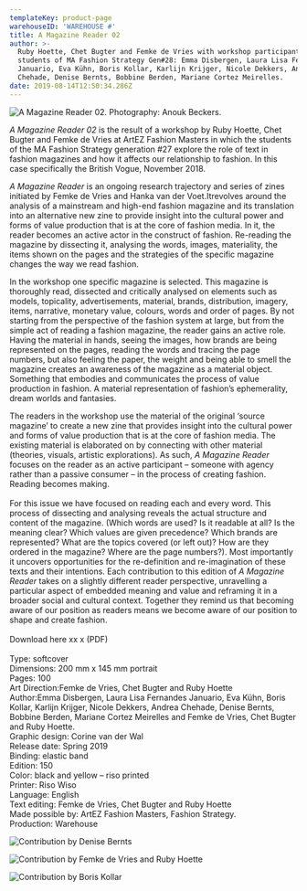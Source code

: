```yaml
---
templateKey: product-page
warehouseID: 'WAREHOUSE #'
title: A Magazine Reader 02
author: >-
  Ruby Hoette, Chet Bugter and Femke de Vries with workshop participants -
  students of MA Fashion Strategy Gen#28: Emma Disbergen, Laura Lisa Fernandes
  Januario, Eva Kühn, Boris Kollar, Karlijn Krijger, Nicole Dekkers, Andrea
  Chehade, Denise Bernts, Bobbine Berden, Mariane Cortez Meirelles.
date: 2019-08-14T12:50:34.286Z
---
```

![A Magazine Reader 02. Photography: Anouk Beckers. ](/img/02_a-magazine-reader-02_photo_anouk-beckers.jpg "A Magazine Reader 02. Photography: Anouk Beckers. ")

*A Magazine Reader 02* is the result of a workshop by Ruby Hoette, Chet Bugter and Femke de Vries at ArtEZ Fashion Masters in which the students of the MA Fashion Strategy generation #27 explore the role of text in fashion magazines and how it affects our relationship to fashion. In this case specifically the British Vogue, November 2018.

*A Magazine Reader* is an ongoing research trajectory and series of zines initiated by Femke de Vries and Hanka van der Voet.Itrevolves around the analysis of a mainstream and high-end fashion magazine and its translation into an alternative new zine to provide insight into the cultural power and forms of value production that is at the core of fashion media. In it, the reader becomes an active actor in the construct of fashion. Re-reading the magazine by dissecting it, analysing the words, images, materiality, the items shown on the pages and the strategies of the specific magazine changes the way we read fashion.

In the workshop one specific magazine is selected. This magazine is thoroughly read, dissected and critically analysed on elements such as models, topicality, advertisements, material, brands, distribution, imagery, items, narrative, monetary value, colours, words and order of pages. By not starting from the perspective of the fashion system at large, but from the simple act of reading a fashion magazine, the reader gains an active role. Having the material in hands, seeing the images, how brands are being represented on the pages, reading the words and tracing the page numbers, but also feeling the paper, the weight and being able to smell the magazine creates an awareness of the magazine as a material object. Something that embodies and communicates the process of value production in fashion. A material representation of fashion’s ephemerality, dream worlds and fantasies.

The readers in the workshop use the material of the original ‘source magazine’ to create a new zine that provides insight into the cultural power and forms of value production that is at the core of fashion media. The existing material is elaborated on by connecting with other material (theories, visuals, artistic explorations). As such, *A Magazine Reader* focuses on the reader as an active participant – someone with agency rather than a passive consumer – in the process of creating fashion. Reading becomes making.\
\
For this issue we have focused on reading each and every word. This process of dissecting and analysing reveals the actual structure and content of the magazine. (Which words are used? Is it readable at all? Is the meaning clear? Which values are given precedence? Which brands are represented? What are the topics covered (or left out)? How are they ordered in the magazine? Where are the page numbers?). Most importantly it uncovers opportunities for the re-definition and re-imagination of these texts and their intentions. Each contribution to this edition of *A Magazine Reader* takes on a slightly different reader perspective, unravelling a particular aspect of embedded meaning and value and reframing it in a broader social and cultural context. Together they remind us that becoming aware of our position as readers means we become aware of our position to shape and create fashion.\
\
Download here   xx x (PDF) \
\
Type: softcover\
Dimensions: 200 mm x 145 mm portrait\
Pages: 100\
Art Direction:Femke de Vries, Chet Bugter and Ruby Hoette\
Author:Emma Disbergen, Laura Lisa Fernandes Januario, Eva Kühn, Boris Kollar, Karlijn Krijger, Nicole Dekkers, Andrea Chehade, Denise Bernts, Bobbine Berden, Mariane Cortez Meirelles and Femke de Vries, Chet Bugter and Ruby Hoette.\
Graphic design: Corine van der Wal\
Release date: Spring 2019\
Binding: elastic band\
Edition: 150\
Color: black and yellow – riso printed\
Printer: Riso Wiso\
Language: English\
Text editing: Femke de Vries, Chet Bugter and Ruby Hoette\
Made possible by: ArtEZ Fashion Masters, Fashion Strategy.\
Production: Warehouse

![Contribution by Denise Bernts](/img/a-magazine-reader-issue-02-denise-bernts-02.jpg "Contribution by Denise Bernts")

![Contribution by Femke de Vries and Ruby Hoette](/img/a-magazine-reader-issue-02-introduction.jpg "Contribution by Femke de Vries and Ruby Hoette")

![Contribution by Boris Kollar](/img/a-magazine-reader-issue-02-boris-kollar-1.jpg "Contribution by Boris Kollar")